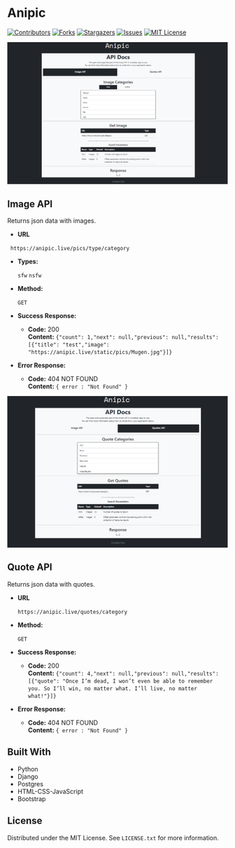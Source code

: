 # Anipic
[![Contributors][contributors-shield]][contributors-url]
[![Forks][forks-shield]][forks-url]
[![Stargazers][stars-shield]][stars-url]
[![Issues][issues-shield]][issues-url]
[![MIT License][license-shield]][license-url]

[![Product Name Screen Shot][product-screenshot]](https://anipic.live)


**Image API**
----
  Returns json data with images.

* **URL**

 ` https://anipic.live/pics/type/category`

* **Types:**

  `sfw`
  `nsfw`

* **Method:**

  `GET`
  
* **Success Response:**

  * **Code:** 200 <br />
    **Content:** `{"count": 1,"next": null,"previous": null,"results": [{"title": "test","image": "https://anipic.live/static/pics/Mugen.jpg"}]}`
 
* **Error Response:**

  * **Code:** 404 NOT FOUND <br />
    **Content:** `{ error : "Not Found" }`



[![Product Name Screen Shot][product2-screenshot]](https://anipic.live)


**Quote API**
----
  Returns json data with quotes.

* **URL**

  `https://anipic.live/quotes/category`

* **Method:**

  `GET`
  

* **Success Response:**

  * **Code:** 200 <br />
    **Content:** `{"count": 4,"next": null,"previous": null,"results": [{"quote": "Once I’m dead, I won’t even be able to remember you. So I’ll win, no matter what. I’ll live, no matter what!"}]}`
 
* **Error Response:**

  * **Code:** 404 NOT FOUND <br />
    **Content:** `{ error : "Not Found" }`






## Built With

* Python
* Django
* Postgres
* HTML-CSS-JavaScript
* Bootstrap


<!-- LICENSE -->
## License

Distributed under the MIT License. See `LICENSE.txt` for more information.





<!-- MARKDOWN LINKS & IMAGES -->
<!-- https://www.markdownguide.org/basic-syntax/#reference-style-links -->
[contributors-shield]: https://img.shields.io/github/contributors/Cosmicoppai/ani_pic.svg?style=for-the-badge
[contributors-url]: https://github.com/Cosmicoppai/ani_pic/contributors
[forks-shield]: https://img.shields.io/github/forks/Cosmicoppai/ani_pic.svg?style=for-the-badge
[forks-url]: https://github.com/Cosmicoppai/ani_pic/network
[stars-shield]: https://img.shields.io/github/stars/Cosmicoppai/ani_pic.svg?style=for-the-badge
[stars-url]: https://github.com/Cosmicoppai/ani_pic/stargazers
[issues-shield]: https://img.shields.io/github/issues/Cosmicoppai/ani_pic.svg?style=for-the-badge
[issues-url]: https://github.com/Cosmicoppai/ani_pic/issues
[license-shield]: https://img.shields.io/github/license/Cosmicoppai/ani_pic.svg?style=for-the-badge
[license-url]: https://github.com/Cosmicoppai/ani_pic/blob/master/LICENSE.txt
[product-screenshot]: static/anipic.png
[product2-screenshot]: static/anipicquotes.png